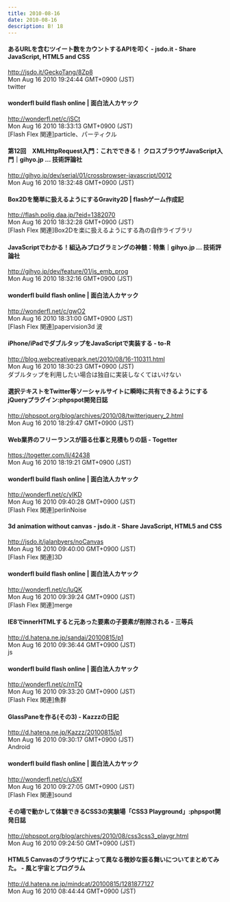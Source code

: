 ```yaml
---
title: 2010-08-16
date: 2010-08-16
description: B! 18
---
```


#### あるURLを含むツイート数をカウントするAPIを叩く - jsdo.it - Share JavaScript, HTML5 and CSS
http://jsdo.it/GeckoTang/8Zp8<br>
Mon Aug 16 2010 19:24:44 GMT+0900 (JST)<br>
twitter


#### wonderfl build flash online | 面白法人カヤック
http://wonderfl.net/c/jSCt<br>
Mon Aug 16 2010 18:33:13 GMT+0900 (JST)<br>
[Flash Flex 関連]particle、パーティクル


#### 第12回　XMLHttpRequest入門：これでできる！ クロスブラウザJavaScript入門｜gihyo.jp … 技術評論社
http://gihyo.jp/dev/serial/01/crossbrowser-javascript/0012<br>
Mon Aug 16 2010 18:32:48 GMT+0900 (JST)<br>


#### Box2Dを簡単に扱えるようにするGravity2D | flashゲーム作成記
http://flash.polig.daa.jp/?eid=1382070<br>
Mon Aug 16 2010 18:32:28 GMT+0900 (JST)<br>
[Flash Flex 関連]Box2Dを楽に扱えるようにする為の自作ライブラリ


#### JavaScriptでわかる！組込みプログラミングの神髄：特集｜gihyo.jp … 技術評論社
http://gihyo.jp/dev/feature/01/js_emb_prog<br>
Mon Aug 16 2010 18:32:16 GMT+0900 (JST)<br>


#### wonderfl build flash online | 面白法人カヤック
http://wonderfl.net/c/gwO2<br>
Mon Aug 16 2010 18:31:00 GMT+0900 (JST)<br>
[Flash Flex 関連]papervision3d 波


#### iPhone/iPadでダブルタップをJavaScriptで実装する - to-R
http://blog.webcreativepark.net/2010/08/16-110311.html<br>
Mon Aug 16 2010 18:30:23 GMT+0900 (JST)<br>
ダブルタップを利用したい場合は独自に実装しなくてはいけない


#### 選択テキストをTwitter等ソーシャルサイトに瞬時に共有できるようにするjQueryプラグイン:phpspot開発日誌
http://phpspot.org/blog/archives/2010/08/twitterjquery_2.html<br>
Mon Aug 16 2010 18:29:47 GMT+0900 (JST)<br>


#### Web業界のフリーランスが語る仕事と見積もりの話 - Togetter
https://togetter.com/li/42438<br>
Mon Aug 16 2010 18:19:21 GMT+0900 (JST)<br>


#### wonderfl build flash online | 面白法人カヤック
http://wonderfl.net/c/yIKD<br>
Mon Aug 16 2010 09:40:28 GMT+0900 (JST)<br>
[Flash Flex 関連]perlinNoise


#### 3d animation without canvas - jsdo.it - Share JavaScript, HTML5 and CSS
http://jsdo.it/jalanbyers/noCanvas<br>
Mon Aug 16 2010 09:40:00 GMT+0900 (JST)<br>
[Flash Flex 関連]3D


#### wonderfl build flash online | 面白法人カヤック
http://wonderfl.net/c/luQK<br>
Mon Aug 16 2010 09:39:24 GMT+0900 (JST)<br>
[Flash Flex 関連]merge


#### IE8でinnerHTMLすると元あった要素の子要素が削除される - 三等兵
http://d.hatena.ne.jp/sandai/20100815/p1<br>
Mon Aug 16 2010 09:36:44 GMT+0900 (JST)<br>
js


#### wonderfl build flash online | 面白法人カヤック
http://wonderfl.net/c/rnTQ<br>
Mon Aug 16 2010 09:33:20 GMT+0900 (JST)<br>
[Flash Flex 関連]魚群


#### GlassPaneを作る(その3)  - Kazzzの日記
http://d.hatena.ne.jp/Kazzz/20100815/p1<br>
Mon Aug 16 2010 09:30:17 GMT+0900 (JST)<br>
Android


#### wonderfl build flash online | 面白法人カヤック
http://wonderfl.net/c/uSXf<br>
Mon Aug 16 2010 09:27:05 GMT+0900 (JST)<br>
[Flash Flex 関連]sound


#### その場で動かして体験できるCSS3の実験場「CSS3 Playground」:phpspot開発日誌
http://phpspot.org/blog/archives/2010/08/css3css3_playgr.html<br>
Mon Aug 16 2010 09:24:50 GMT+0900 (JST)<br>


#### HTML5 Canvasのブラウザによって異なる微妙な振る舞いについてまとめてみた。 - 風と宇宙とプログラム
http://d.hatena.ne.jp/mindcat/20100815/1281877127<br>
Mon Aug 16 2010 08:44:44 GMT+0900 (JST)<br>


